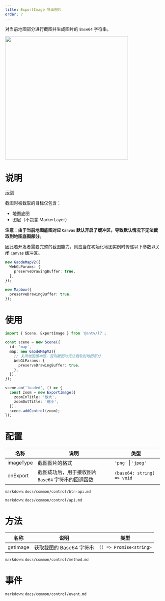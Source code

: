 ```yaml
---
title: ExportImage 导出图片
order: 7
---
```


对当前地图部分进行截图并生成图片的 `Base64` 字符串。

<img src="https://gw.alipayobjects.com/mdn/rms_816329/afts/img/A*Yc78QZaeJWkAAAAAAAAAAAAAARQnAQ" width="400"/>

# 说明

[示例](/zh/examples/component/control#exportimage)

截图时被截取的目标仅包含：

- 地图底图
- 图层（不包含 MarkerLayer）

**注意：由于当前地图底图对应 `Canvas` 默认开启了缓冲区，导致默认情况下无法截取到地图底图部分。**

因此若开发者需要完整的截图能力，则应当在初始化地图实例时传递以下参数以关闭 `Canvas` 缓冲区。

```ts
new GaodeMapV2({
  WebGLParams: {
    preserveDrawingBuffer: true,
  },
});

new Mapbox({
  preserveDrawingBuffer: true,
});
```

# 使用

```ts
import { Scene, ExportImage } from '@antv/l7';

const scene = new Scene({
  id: 'map',
  map: new GaodeMapV2({
    // 关闭地图缓冲区，否则截图时无法截取到地图部分
    WebGLParams: {
      preserveDrawingBuffer: true,
    },
  }),
});

scene.on('loaded', () => {
  const zoom = new ExportImage({
    zoomInTitle: '放大',
    zoomOutTitle: '缩小',
  });
  scene.addControl(zoom);
});
```

# 配置

| 名称      | 说明                                               | 类型                       |
| --------- | -------------------------------------------------- | -------------------------- |
| imageType | 截图图片的格式                                     | `'png'` &#124; `'jpeg'`    |
| onExport  | 截图成功后，用于接收图片 `Base64` 字符串的回调函数 | `(base64: string) => void` |

`markdown:docs/common/control/btn-api.md`

`markdown:docs/common/control/api.md`

# 方法

| 名称     | 说明                     | 类型                    |
| -------- | ------------------------ | ----------------------- |
| getImage | 获取截图的 Base64 字符串 | `() => Promise<string>` |

`markdown:docs/common/control/method.md`

# 事件

`markdown:docs/common/control/event.md`
